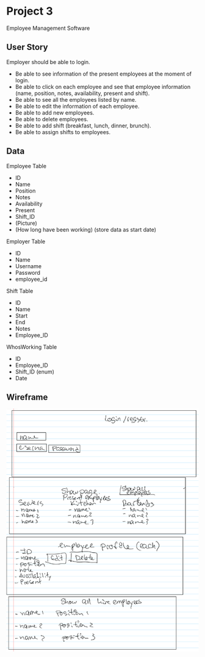 # Project 3
Employee Management Software

## User Story

Employer should be able to login. 
- Be able to see information of the present employees at the moment of login. 
- Be able to click on each employee and see that employee information
(name, position, notes, availability, present and shift).
- Be able to see all the employees listed by name.
- Be able to edit the information of each employee.
- Be able to add new employees.
- Be able to delete employees. 
- Be able to add shift (breakfast, lunch, dinner, brunch).
- Be able to assign shifts to employees. 

## Data

Employee Table

- ID
- Name
- Position
- Notes
- Availability
- Present 
- Shift_ID
- (Picture)
- (How long have been working) (store data as start date)

Employer Table

- ID
- Name
- Username
- Password
- employee_id

Shift Table

- ID
- Name
- Start
- End
- Notes
- Employee_ID


WhosWorking Table

- ID
- Employee_ID
- Shift_ID (enum)
- Date


## Wireframe
![Wireframe](Wireframe/WireFrame.jpeg)


